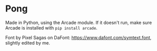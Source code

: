 # Pong

Made in Python, using the Arcade module. If it doesn't run, make sure Arcade is installed with ```pip install arcade```.

Font by Pixel Sagas on DaFont: https://www.dafont.com/symtext.font, slightly edited by me.
